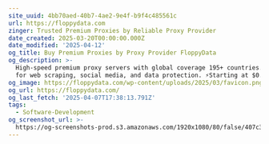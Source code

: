 ```yaml
---
site_uuid: 4bb70aed-40b7-4ae2-9e4f-b9f4c485561c
url: https://floppydata.com
zinger: Trusted Premium Proxies by Reliable Proxy Provider
date_created: 2025-03-20T00:00:00.000Z
date_modified: '2025-04-12'
og_title: Buy Premium Proxies by Proxy Provider FloppyData
og_description: >-
  High-speed premium proxy servers with global coverage 195+ countries. Perfect
  for web scraping, social media, and data protection. ⚡️Starting at $0.95/GB
og_image: https://floppydata.com/wp-content/uploads/2025/03/favicon.png
og_url: https://floppydata.com/
og_last_fetch: '2025-04-07T17:38:13.791Z'
tags:
  - Software-Development
og_screenshot_url: >-
  https://og-screenshots-prod.s3.amazonaws.com/1920x1080/80/false/407c3ae34a8529171436f241869c231cb0a3153f760f9d6364fe1eb938b765e3.jpeg
---
```
















